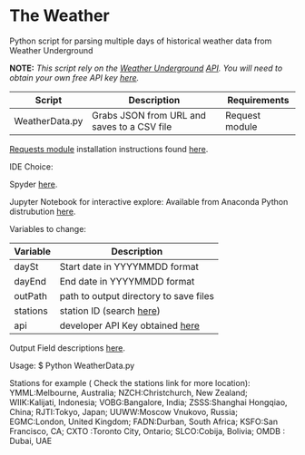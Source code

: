 The Weather
===========

Python script for parsing multiple days of historical weather data from Weather Underground

**NOTE:** _This script rely on the [Weather Underground](http://www.wunderground.com/) [API](http://www.wunderground.com/weather/api/).  You will need to obtain your own free API key [here](http://www.wunderground.com/weather/api/d/pricing.html)._

| Script | Description | Requirements |
| ------ | ----------- | ------------ |
| WeatherData.py | Grabs JSON from URL and saves to a CSV file | Request module |

[Requests module](http://docs.python-requests.org/en/latest/) installation instructions found [here](http://docs.python-requests.org/en/latest/user/install/).

IDE Choice:

Spyder [here](https://pythonhosted.org/spyder/installation.html).

Jupyter Notebook for interactive explore: Available from Anaconda Python distrubution [here](https://www.continuum.io/downloads).

Variables to change:

| Variable | Description |
| -------- | ----------- |
| daySt | Start date in YYYYMMDD format |
| dayEnd | End date  in YYYYMMDD format |
| outPath | path to output directory to save files |
| stations | station ID (search [here](http://www.wunderground.com/history/)) |
| api | developer API Key obtained [here](http://www.wunderground.com/weather/api/d/pricing.html) |

Output Field descriptions [here](http://www.wunderground.com/weather/api/d/docs?d=resources/phrase-glossary).

Usage:
$ Python WeatherData.py

Stations for example ( Check the stations link for more location):
YMML:Melbourne, Australia; NZCH:Christchurch, New Zealand; WIIK:Kalijati, Indonesia; VOBG:Bangalore, India; ZSSS:Shanghai Hongqiao, China; RJTI:Tokyo, Japan; UUWW:Moscow Vnukovo, Russia; EGMC:London, United Kingdom; FADN:Durban, South Africa; KSFO:San Francisco, CA; CXTO :Toronto City, Ontario; SLCO:Cobija, Bolivia; OMDB : Dubai, UAE

